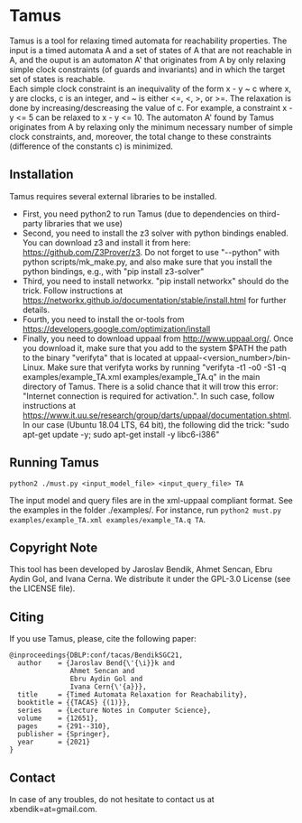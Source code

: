 # Tamus
Tamus is a tool for relaxing timed automata for reachability properties. The input is a timed automata A and a set of states of A that are not reachable in A, and the ouput is an automaton A' that originates from A by only relaxing simple clock constraints (of guards and invariants) and in which the target set of states is reachable.  
Each simple clock constraint is an inequivality of the form x - y ~ c where x, y are clocks, c is an integer, and ~ is either <=, <, >, or >=. The relaxation is done by increasing/descreasing the value of c. For example, a constraint x - y <= 5 can be relaxed to x - y <= 10. 
The automaton A' found by Tamus originates from A by relaxing only the minimum necessary number of simple clock constraints, and, moreover, the total change to these constraints (difference of the constants c) is minimized.  


## Installation
Tamus requires several external libraries to be installed. 
- First, you need python2 to run Tamus (due to dependencies on third-party libraries that we use)
- Second, you need to install the z3 solver with python bindings enabled. You can download z3 and install it from here: https://github.com/Z3Prover/z3. Do not forget to use "--python" with python scripts/mk_make.py, and also make sure that you install the python bindings, e.g., with "pip install z3-solver"
- Third, you need to install networkx. "pip install networkx" should do the trick. Follow instructions at https://networkx.github.io/documentation/stable/install.html for further details.
- Fourth, you need to install the or-tools from https://developers.google.com/optimization/install
- Finally, you need to download uppaal from http://www.uppaal.org/. Once you download it, make sure that you add to the system $PATH the path to the binary "verifyta" that is located at uppaal-<version_number>/bin-Linux. Make sure that verifyta works by running "verifyta -t1  -o0 -S1 -q examples/example_TA.xml examples/example_TA.q" in the main directory of Tamus. There is a solid chance that it will trow this error: "Internet connection is required for activation.". In such case, follow instructions at https://www.it.uu.se/research/group/darts/uppaal/documentation.shtml. In our case (Ubuntu 18.04 LTS, 64 bit), the following did the trick: "sudo apt-get update -y; sudo apt-get install -y libc6-i386"



## Running Tamus
```
python2 ./must.py <input_model_file> <input_query_file> TA
```

The input model and query files are in the xml-uppaal compliant format. See the examples in the folder ./examples/. 
For instance, run `python2 must.py examples/example_TA.xml examples/example_TA.q TA`. 

## Copyright Note
This tool has been developed by Jaroslav Bendik, Ahmet Sencan, Ebru Aydin Gol, and Ivana Cerna. We distribute it under the GPL-3.0 License (see the LICENSE file). 

## Citing
If you use Tamus, please, cite the following paper:
```
@inproceedings{DBLP:conf/tacas/BendikSGC21,
  author    = {Jaroslav Bend{\'{\i}}k and
               Ahmet Sencan and
               Ebru Aydin Gol and
               Ivana Cern{\'{a}}},
  title     = {Timed Automata Relaxation for Reachability},
  booktitle = {{TACAS} {(1)}},
  series    = {Lecture Notes in Computer Science},
  volume    = {12651},
  pages     = {291--310},
  publisher = {Springer},
  year      = {2021}
}
```

## Contact
In case of any troubles, do not hesitate to contact us at xbendik=at=gmail.com.
